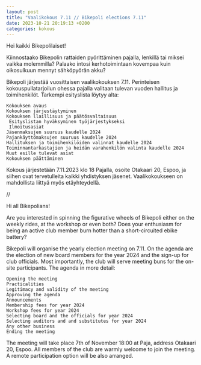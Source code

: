 ```yaml
---
layout: post
title: "Vaalikokous 7.11 // Bikepoli elections 7.11"
date: 2023-10-21 20:19:13 +0200
categories: kokous
---
```


Hei kaikki Bikepolilaiset!

Kiinnostaako Bikepolin rattaiden pyörittäminen pajalla, lenkillä tai miksei vaikka molemmilla? Palaako intosi kerhotoimintaan kovempaa kuin oikosulkuun mennyt sähköpyörän akku?

Bikepoli järjestää vuosittaisen vaalikokouksen 7.11. Perinteisen kokouspullatarjoilun ohessa pajalla valitaan tulevan vuoden hallitus ja toimihenkilöt. Tarkempi esityslista löytyy alta:

    Kokouksen avaus
    Kokouksen järjestäytyminen
    Kokouksen llaillisuus ja päätösvaltaisuus
     Esityslistan hyväksyminen työjärjestykseksi
     Ilmoitusasiat
    Jäsenmaksujen suuruus kaudelle 2024
    Pajankäyttömaksujen suuruus kaudelle 2024
    Hallituksen ja toimihenkilöiden valinnat kaudelle 2024
    Toiminnantarkastajien ja heidän varahenkilön valinta kaudelle 2024
    Muut esille tulevat asiat
    Kokouksen päättäminen

Kokous järjestetään 7.11.2023 klo 18 Pajalla, osoite Otakaari 20, Espoo, ja siihen ovat tervetulleita kaikki yhdistyksen jäsenet. Vaalikokoukseen on mahdollista liittyä myös etäyhteydellä.

//

Hi all Bikepolians!

Are you interested in spinning the figurative wheels of Bikepoli either on the weekly rides, at the workshop or even both? Does your enthusiasm for being an active club member burn hotter than a short-circuited ebike battery?

Bikepoli will organise the yearly election meeting on 7.11. On the agenda are the election of new board members for the year 2024 and the sign-up for club officials. Most importantly, the club will serve meeting buns for the on-site participants. The agenda in more detail:

    Opening the meeting
    Practicalities
    Legitimacy and validity of the meeting
    Approving the agenda
    Announcements
    Membership fees for year 2024
    Workshop fees for year 2024
    Selecting board and the officials for year 2024
    Selecting auditors and and substitutes for year 2024
    Any other business
    Ending the meeting

The meeting will take place 7th of November 18:00 at Paja, address Otakaari 20, Espoo. All members of the club are warmly welcome to join the meeting. A remote participation option will be also arranged.
